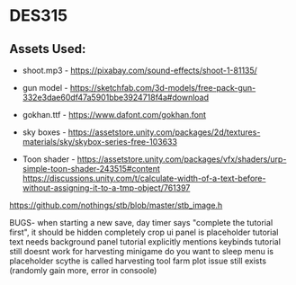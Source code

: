 # DES315

## Assets Used:
- shoot.mp3 - https://pixabay.com/sound-effects/shoot-1-81135/
- gun model - https://sketchfab.com/3d-models/free-pack-gun-332e3dae60df47a5901bbe3924718f4a#download
- gokhan.ttf - https://www.dafont.com/gokhan.font
- sky boxes - https://assetstore.unity.com/packages/2d/textures-materials/sky/skybox-series-free-103633

- Toon shader - https://assetstore.unity.com/packages/vfx/shaders/urp-simple-toon-shader-243515#content
https://discussions.unity.com/t/calculate-width-of-a-text-before-without-assigning-it-to-a-tmp-object/761397

https://github.com/nothings/stb/blob/master/stb_image.h

BUGS-
when starting a new save, day timer says "complete the tutorial first", it should be hidden completely
crop ui panel is placeholder
tutorial text needs background panel
tutorial explicitly mentions keybinds
tutorial still doesnt work for harvesting minigame
do you want to sleep menu is placeholder
scythe is called harvesting tool
farm plot issue still exists (randomly gain more, error in consoole)
